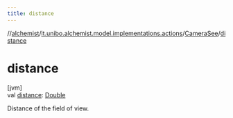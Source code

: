 ```yaml
---
title: distance
---
```

//[alchemist](../../../index.html)/[it.unibo.alchemist.model.implementations.actions](../index.html)/[CameraSee](index.html)/[distance](distance.html)



# distance



[jvm]\
val [distance](distance.html): [Double](https://kotlinlang.org/api/latest/jvm/stdlib/kotlin/-double/index.html)



Distance of the field of view.




